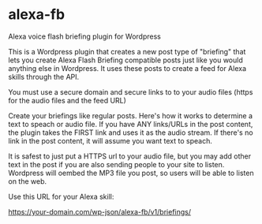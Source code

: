 # alexa-fb
Alexa voice flash briefing plugin for Wordpress 

This is a Wordpress plugin that creates a new post type of "briefing" that lets you create Alexa Flash Briefing compatible posts just like you would anything else in Wordpress. It uses these posts to create a feed for Alexa skills through the API.

You must use a secure domain and secure links to to your audio files (https for the audio files and the feed URL)

Create your briefings like regular posts. Here's how it works to determine a text to speach or audio file. If you have ANY links/URLs in the post content, the plugin takes the FIRST link and uses it as the audio stream. If there's no link in the post content, it will assume you want text to speach.

It is safest to just put a HTTPS url to your audio file, but you may add other text in the post if you are also sending people to your site to listen. Wordpress will oembed the MP3 file you post, so users will be able to listen on the web.

Use this URL for your Alexa skill:

https://your-domain.com/wp-json/alexa-fb/v1/briefings/
